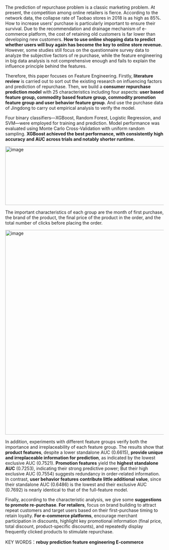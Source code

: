 The prediction of repurchase problem is a classic marketing problem. At present, the competition among online retailers is fierce. According to the network data, the collapse rate of Taobao stores in 2018 is as high as 85%. 
How to increase users' purchase is particularly important to ensure their survival. Due to the recommendation and drainage mechanism of e-commerce platform, the cost of retaining old customers is far lower than developing new customers. 
**How to use online shopping data to predict whether users will buy again has become the key to online store revenue.** However, some studies still focus on the questionnaire survey data to analyze the subjective factors of re purchase, 
while the feature engineering in big data analysis is not comprehensive enough and fails to explain the influence principle behind the features. 

Therefore, this paper focuses on Feature Engineering. Firstly, **literature review** is carried out to sort out the existing research on influencing factors and prediction of repurchase. 
Then, we build a **consumer repurchase prediction model** with 25 characteristics including four aspects: **user based feature group, commodity based feature group, commodity promotion feature group and user behavior feature group**. 
And use the purchase data of Jingdong to carry out empirical analysis to verify the model. 

Four binary classifiers—XGBoost, Random Forest, Logistic Regression, and SVM—were employed for training and prediction.
Model performance was evaluated using Monte Carlo Cross-Validation with uniform random sampling. **XGBoost achieved the best performance, with consistently high accuracy and AUC across trials and notably shorter runtime.**

<img width="641" height="187" alt="image" src="https://github.com/user-attachments/assets/ea5d58d7-4aef-47e6-906a-3f8af5d8be15" /><br>


The important characteristics of each group are the month of first purchase, the brand of the product, the final price of the product in the order, and the total number of clicks before placing the order. 

<img width="650"  alt="image" src="https://github.com/user-attachments/assets/f79b6807-7699-4ae3-a520-06465c0fee69" /><br>

In addition, experiments with different feature groups verify both the importance and irreplaceability of each feature group. 
The results show that **product features**, despite a lower standalone AUC (0.6615), **provide unique and irreplaceable information for prediction**, as indicated by the lowest exclusive AUC (0.7521). 
**Promotion features** yield the **highest standalone AUC** (0.7253), indicating their strong predictive power; But their high exclusive AUC (0.7554) suggests redundancy in order-related information. 
In contrast, **user behavior features** **contribute little additional value**, since their standalone AUC (0.6486) is the lowest and their exclusive AUC (0.7692) is nearly identical to that of the full-feature model.

Finally, according to the characteristic analysis, we give some **suggestions to promote re-purchase**. 
**For retailers**, focus on brand building to attract repeat customers and target users based on their first-purchase timing to retain loyalty. 
**For e-commerce platforms**, encourage merchant participation in discounts, highlight key promotional information (final price, total discount, product-specific discounts), and repeatedly display frequently clicked products to stimulate repurchase.

KEY WORDS：**rebuy prediction  feature engineering  E-commerce**
